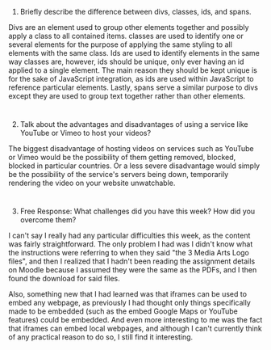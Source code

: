 
1. Briefly describe the difference between divs, classes, ids, and spans.

  Divs are an element used to group other elements together and possibly apply a class to all contained items. classes are used to identify one or several elements for the purpose of applying the same styling to all elements with the same class. Ids are used to identify elements in the same way classes are, however, ids should be unique, only ever having an id applied to a single element. The main reason they should be kept unique is for the sake of JavaScript integration, as ids are used within JavaScript to reference particular elements. Lastly, spans serve a similar purpose to divs except they are used to group text together rather than other elements.


#

2. Talk about the advantages and disadvantages of using a service like YouTube or Vimeo to host your videos?

  The biggest disadvantage of hosting videos on services such as YouTube or Vimeo would be the possibility of them getting removed, blocked, blocked in particular countries. Or a less severe disadvantage would simply be the possibility of the service's servers being down, temporarily rendering the video on your website unwatchable.


#

3. Free Response: What challenges did you have this week? How did you overcome them?

  I can't say I really had any particular difficulties this week, as the content was fairly straightforward. The only problem I had was I didn't know what the instructions were referring to when they said "the 3 Media Arts Logo files", and then I realized that I hadn't been reading the assignment details on Moodle because I assumed they were the same as the PDFs, and I then found the download for said files.

   Also, something new that I had learned was that iframes can be used to embed any webpage, as previously I had thought only things specifically made to be embedded (such as the embed Google Maps or YouTube features) could be embedded. And even more interesting to me was the fact that iframes can embed local webpages, and although I can't currently think of any practical reason to do so, I still find it interesting.
